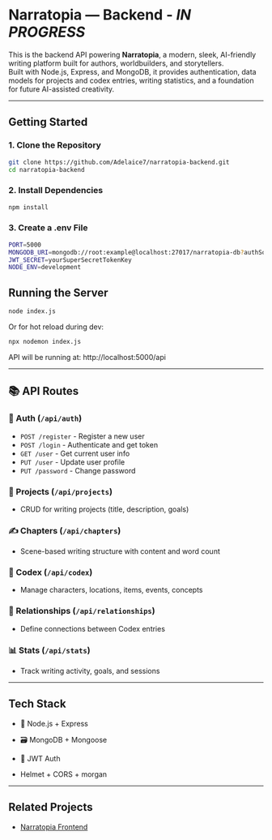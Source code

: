 # Narratopia — Backend - *IN PROGRESS*

This is the backend API powering **Narratopia**, a modern, sleek, AI-friendly writing platform built for authors, worldbuilders, and storytellers.  
Built with Node.js, Express, and MongoDB, it provides authentication, data models for projects and codex entries, writing statistics, and a foundation for future AI-assisted creativity.

---

## Getting Started

### 1. Clone the Repository

```bash
git clone https://github.com/Adelaice7/narratopia-backend.git
cd narratopia-backend
```

### 2. Install Dependencies

```bash
npm install
```

### 3. Create a .env File

```bash
PORT=5000
MONGODB_URI=mongodb://root:example@localhost:27017/narratopia-db?authSource=admin
JWT_SECRET=yourSuperSecretTokenKey
NODE_ENV=development
```

## Running the Server

```bash
node index.js
```

Or for hot reload during dev:

```bash
npx nodemon index.js
```

API will be running at: http://localhost:5000/api

---

## 📚 API Routes

### 🔐 Auth (`/api/auth`)
- `POST /register` - Register a new user   
- `POST /login` - Authenticate and get token    
- `GET /user` - Get current user info    
- `PUT /user` - Update user profile    
- `PUT /password` - Change password

### 📁 Projects (`/api/projects`)

- CRUD for writing projects (title, description, goals)    

### ✍️ Chapters (`/api/chapters`)

- Scene-based writing structure with content and word count   

### 📖 Codex (`/api/codex`)

- Manage characters, locations, items, events, concepts

### 🔗 Relationships (`/api/relationships`)

- Define connections between Codex entries

### 📊 Stats (`/api/stats`)

- Track writing activity, goals, and sessions

---

## Tech Stack

- 🧠 Node.js + Express
    
- 🗃️ MongoDB + Mongoose
    
- 🔐 JWT Auth
    
- Helmet + CORS + morgan

---

##  Related Projects

- [Narratopia Frontend](https://github.com/Adelaice7/narratopia-frontend)
